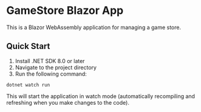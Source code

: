 # GameStore Blazor App

This is a Blazor WebAssembly application for managing a game store.

## Quick Start

1. Install .NET SDK 8.0 or later
2. Navigate to the project directory
3. Run the following command:

```
dotnet watch run
```

This will start the application in watch mode (automatically recompiling and refreshing when you make changes to the code).
